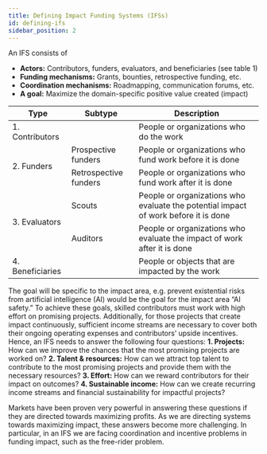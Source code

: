 ```yaml
---
title: Defining Impact Funding Systems (IFSs)
id: defining-ifs
sidebar_position: 2
---
```


An IFS consists of 
- **Actors:** Contributors, funders, evaluators, and beneficiaries (see table 1)
- **Funding mechanisms:** Grants, bounties, retrospective funding, etc.
- **Coordination mechanisms:** Roadmapping, communication forums, etc.
- **A goal:** Maximize the domain-specific positive value created (impact)

<table class="tg">
<thead>
  <tr>
    <th class="tg-fymr">Type</th>
    <th class="tg-fymr">Subtype</th>
    <th class="tg-fymr">Description</th>
  </tr>
</thead>
<tbody>
  <tr>
    <td class="tg-fymr">1. Contributors</td>
    <td class="tg-0pky"></td>
    <td class="tg-0pky">People or organizations who do the work</td>
  </tr>
  <tr>
    <td class="tg-fymr" rowspan="2">2. Funders</td>
    <td class="tg-0pky">Prospective funders</td>
    <td class="tg-0pky">People or organizations who fund work before it is done</td>
  </tr>
  <tr>
    <td class="tg-0pky">Retrospective funders</td>
    <td class="tg-0pky">People or organizations who fund work after it is done</td>
  </tr>
  <tr>
    <td class="tg-fymr" rowspan="2">3. Evaluators</td>
    <td class="tg-0pky">Scouts</td>
    <td class="tg-0pky">People or organizations who evaluate the potential impact of work before it is done</td>
  </tr>
  <tr>
    <td class="tg-0pky">Auditors</td>
    <td class="tg-0pky">People or organizations who evaluate the impact of work after it is done</td>
  </tr>
  <tr>
    <td class="tg-fymr">4. Beneficiaries</td>
    <td class="tg-0pky"></td>
    <td class="tg-0pky">People or objects that are impacted by the work</td>
  </tr>
</tbody>
</table>

The goal will be specific to the impact area, e.g. prevent existential risks from artificial intelligence (AI) would be the goal for the impact area “AI safety.” To achieve these goals, skilled contributors must work with high effort on promising projects. Additionally, for those projects that create impact continuously, sufficient income streams are necessary to cover both their ongoing operating expenses and contributors’ upside incentives. Hence, an IFS needs to answer the following four questions:
**1. Projects:** How can we improve the chances that the most promising projects are worked on? 
**2. Talent & resources:** How can we attract top talent to contribute to the most promising projects and provide them with the necessary resources?
**3. Effort:** How can we reward contributors for their impact on outcomes?
**4. Sustainable income:** How can we create recurring income streams and financial sustainability for impactful projects?

Markets have been proven very powerful in answering these questions if they are directed towards maximizing profits. As we are directing systems towards maximizing impact, these answers become more challenging. In particular, in an IFS we are facing coordination and incentive problems in funding impact, such as the free-rider problem.
